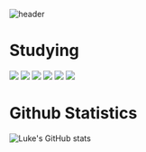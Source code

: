 ![header](https://capsule-render.vercel.app/api?type=Cylinder&color=auto&height=300&section=header&text=devlukej&fontSize=90&animation=twinkling)

# Studying
<img src="https://img.shields.io/badge/spring-6DB33F?style=for-the-badge&logo=spring&logoColor=white"> <img src="https://img.shields.io/badge/html5-E34F26?style=for-the-badge&logo=html5&logoColor=white"> <img src="https://img.shields.io/badge/CSS3-1572B6?style=for-the-badge&logo=CSS3&logoColor=white"> <img src="https://img.shields.io/badge/javascript-F7DF1E?style=for-the-badge&logo=javascript&logoColor=white"> <img src="https://img.shields.io/badge/amazon aws-232F3E?style=for-the-badge&logo=amazon aws&logoColor=white"> <img src="https://img.shields.io/badge/github-181717?style=for-the-badge&logo=github&logoColor=white">
# Github Statistics

![Luke's GitHub stats](https://github-readme-stats.vercel.app/api?username=devlukej&theme=graywhite&show_icons=true)
